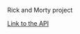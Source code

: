 Rick and Morty project


<p align="left"> <a href="https://rickandmortyapi.com/" download> Link to the API</a>
